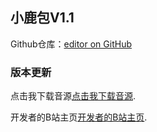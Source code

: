 ## 小鹿包V1.1
Github仓库：[editor on GitHub](https://github.com/Ken-Kano/ken-kano.github.io/edit/master/README.md)


### 版本更新


点击我下载音源[点击我下载音源](https://drive.google.com/u/0/uc?id=1c-HMoavx6o5Z8MzwtRb0NIUhiSEmKKKt&export=download).


开发者的B站主页[开发者的B站主页](https://space.bilibili.com/248959210).
